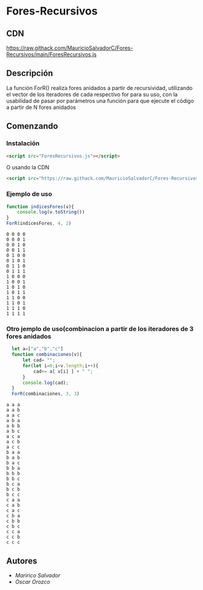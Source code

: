 # Fores-Recursivos

## CDN
https://raw.githack.com/MauricioSalvadorC/Fores-Recursivos/main/ForesRecursivos.js

## Descripción
La función ForR() realiza fores anidados a partir de recursividad,  utilizando el vector de los iteradores de cada respectivo for para su uso, con la usabilidad  de pasar por parámetros una función para que ejecute el código a partir de N fores anidados


## Comenzando

### Instalación

```html
<script src="ForesRecursivos.js"></script>
```
O usando la CDN
```html
<script src="https://raw.githack.com/MauricioSalvadorC/Fores-Recursivos/main/ForesRecursivos.js"></script>
```
### Ejemplo de uso
  ```js
  function indicesFores(v){
      console.log(v.toString()) 
  }
  ForR(indicesFores, 4, 2)
  ```
```
0 0 0 0
0 0 0 1
0 0 1 0
0 0 1 1
0 1 0 0
0 1 0 1
0 1 1 0
0 1 1 1
1 0 0 0
1 0 0 1
1 0 1 0
1 0 1 1
1 1 0 0
1 1 0 1
1 1 1 0
1 1 1 1
```
### Otro jemplo de uso(combinacion a partir de los iteradores de 3 fores anidados

```js
  let a=["a","b","c"]
  function combinaciones(v){
      let cad= "";
      for(let i=0;i<v.length;i++){
          cad+= a[ v[i] ] + " ";
      }
      console.log(cad);
  }
  ForR(combinaciones, 3, 3)
```

```
a a a
a a b
a a c
a b a
a b b
a b c
a c a
a c b
a c c
b a a
b a b
b a c
b b a
b b b
b b c
b c a
b c b
b c c
c a a
c a b
c a c
c b a
c b b
c b c
c c a
c c b
c c c
```


## Autores

* *Maririco Salvador* 
* *Oscar Orozco*
